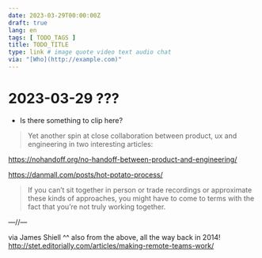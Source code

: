 ```yaml
---
date: 2023-03-29T00:00:00Z
draft: true
lang: en
tags: [ TODO_TAGS ]
title: TODO_TITLE
type: link # image quote video text audio chat
via: "[Who](http://example.com)"
---
```



# 2023-03-29 ???


* Is there something to clip here?

> Yet another spin at close collaboration between product, ux and engineering in two interesting articles:

https://nohandoff.org/no-handoff-between-product-and-engineering/

https://danmall.com/posts/hot-potato-process/

> If you can’t sit together in person or trade recordings or approximate these kinds of approaches, you might have to come to terms with the fact that you’re not truly working together.

—//—

via James Shiell
^^ also from the above, all the way back in 2014! http://stet.editorially.com/articles/making-remote-teams-work/


